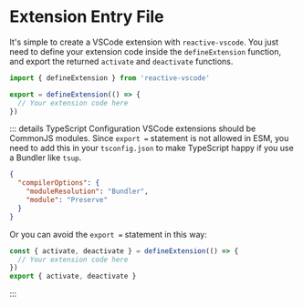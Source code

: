 # Extension Entry File

It's simple to create a VSCode extension with `reactive-vscode`. You just need to define your extension code inside the `defineExtension` function, and export the returned `activate` and `deactivate` functions.

```ts
import { defineExtension } from 'reactive-vscode'

export = defineExtension(() => {
  // Your extension code here
})
```

::: details TypeScript Configuration <span class="i-vscode-icons:file-type-typescript-official text-2xl mt--1"></span>
VSCode extensions should be CommonJS modules. Since `export =` statement is not allowed in ESM, you need to add this in your `tsconfig.json` to make TypeScript happy if you use a Bundler like `tsup`.

```json
{
  "compilerOptions": {
    "moduleResolution": "Bundler",
    "module": "Preserve"
  }
}
```

Or you can avoid the `export =` statement in this way:

```ts
const { activate, deactivate } = defineExtension(() => {
  // Your extension code here
})
export { activate, deactivate }
```
:::
